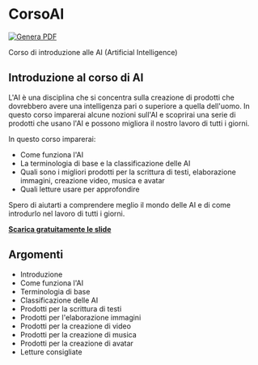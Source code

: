 # CorsoAI 

[![Genera PDF](https://github.com/matteobaccan/CorsoAI/actions/workflows/generatepdf.yml/badge.svg)](https://github.com/matteobaccan/CorsoAI/actions/workflows/generatepdf.yml)

Corso di introduzione alle AI (Artificial Intelligence)

## Introduzione al corso di AI

L'AI è una disciplina che si concentra sulla creazione di prodotti che dovrebbero avere una intelligenza pari o superiore a quella dell'uomo.
In questo corso imparerai alcune nozioni sull'AI e scoprirai una serie di prodotti che usano l'AI e possono migliora il nostro lavoro di tutti i giorni.

In questo corso imparerai:

- Come funziona l'AI
- La terminologia di base e la classificazione delle AI
- Quali sono i migliori prodotti per la scrittura di testi, elaborazione immagini, creazione video, musica e avatar
- Quali letture usare per approfondire

Spero di aiutarti a comprendere meglio il mondo delle AI e di come introdurlo nel lavoro di tutti i giorni.

__[Scarica gratuitamente le slide](https://raw.githubusercontent.com/matteobaccan/CorsoAI/main/slide/Corso_AI.pdf)__

## Argomenti

- Introduzione
- Come funziona l'AI
- Terminologia di base
- Classificazione delle AI
- Prodotti per la scrittura di testi
- Prodotti per l'elaborazione immagini
- Prodotti per la creazione di video
- Prodotti per la creazione di musica
- Prodotti per la creazione di avatar
- Letture consigliate
